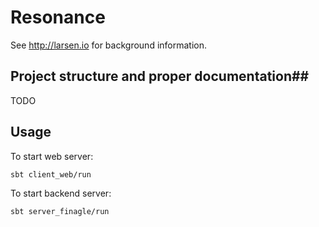 # Resonance #

See http://larsen.io for background information.

## Project structure and proper documentation##

TODO

## Usage ##

To start web server:

```shell
sbt client_web/run
```

To start backend server:

```shell
sbt server_finagle/run
```
